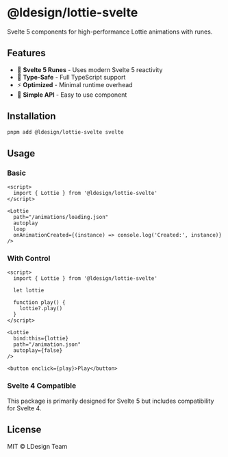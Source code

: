 # @ldesign/lottie-svelte

Svelte 5 components for high-performance Lottie animations with runes.

## Features

- 🔮 **Svelte 5 Runes** - Uses modern Svelte 5 reactivity
- 🎯 **Type-Safe** - Full TypeScript support
- ⚡ **Optimized** - Minimal runtime overhead
- 🎨 **Simple API** - Easy to use component

## Installation

```bash
pnpm add @ldesign/lottie-svelte svelte
```

## Usage

### Basic

```svelte
<script>
  import { Lottie } from '@ldesign/lottie-svelte'
</script>

<Lottie
  path="/animations/loading.json"
  autoplay
  loop
  onAnimationCreated={(instance) => console.log('Created:', instance)}
/>
```

### With Control

```svelte
<script>
  import { Lottie } from '@ldesign/lottie-svelte'
  
  let lottie

  function play() {
    lottie?.play()
  }
</script>

<Lottie
  bind:this={lottie}
  path="/animation.json"
  autoplay={false}
/>

<button onclick={play}>Play</button>
```

### Svelte 4 Compatible

This package is primarily designed for Svelte 5 but includes compatibility for Svelte 4.

## License

MIT © LDesign Team
